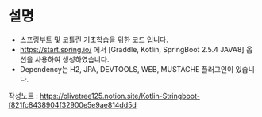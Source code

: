 # 설명
* 스프링부트 및 코틀린 기초학습을 위한 코드 입니다.
* https://start.spring.io/ 에서 [Graddle, Kotlin, SpringBoot 2.5.4 JAVA8] 옵션을 사용하여 생성하였습니다.
* Dependency는 H2, JPA, DEVTOOLS, WEB, MUSTACHE 플러그인이 있습니다.

작성노트 : https://olivetree125.notion.site/Kotlin-Stringboot-f821fc8438904f32900e5e9ae814dd5d
